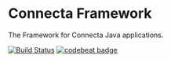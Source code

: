 # Connecta Framework

The Framework for Connecta Java applications.

[![Build Status](https://travis-ci.org/connecta-solutions/connecta-framework.svg?branch=master)](https://travis-ci.org/connecta-solutions/connecta-framework)
[![codebeat badge](https://codebeat.co/badges/8696c6da-decc-46b7-a6d2-b450bc090b03)](https://codebeat.co/projects/github-com-connecta-solutions-connecta-framework)
